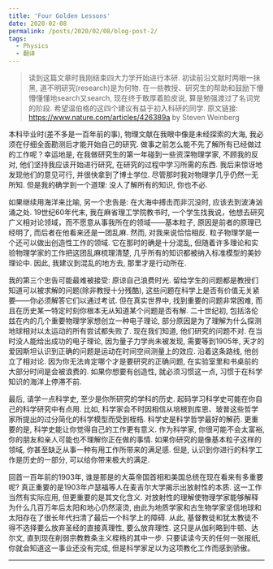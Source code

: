 ```yaml
---
title: 'Four Golden Lessons'
date: 2020-02-08
permalink: /posts/2020/02/08/blog-post-2/
tags:
  - Physics
  - 翻译
---
```


 > 读到这篇文章时我刚结束四大力学开始进行本研. 初读前沿文献时两眼一抹黑, 道不明研究(research)是为何物. 在一些教授、研究生的帮助和鼓励下懵懵懂懂地search又search, 现在终于敢厚着脸皮说, 算是勉强渡过了名词党的阶段. 希望温伯格的这四个建议有益于初入科研的同学. 原文链接: https://www.nature.com/articles/426389a by Steven Weinberg


本科毕业时(差不多是一百年前的事), 物理文献在我眼中像是未经探索的大海, 我必须在仔细全面勘测后才能开始自己的研究. 做事之前怎么能不先了解所有已经做过的工作呢？幸运地是, 在我做研究生的第一年碰到一些资深物理学家, 不顾我的反对, 他们坚持我应该开始进行研究, 在研究的过程中学习所需的东西. 我后来惊讶地发现他们的意见可行, 并很快拿到了博士学位. 尽管那时我对物理学几乎仍然一无所知. 但是我的确学到一个道理: 没人了解所有的知识, 你也不必.

如果继续用海洋来比喻, 另一个忠告是: 在大海中搏击而非沉没时, 应该去到波涛汹涌之处. 19世纪60年代末, 我在麻省理工学院教书时, 一个学生找我说，他想去研究广义相对论领域，而不愿意从事我所在的领域——基本粒子, 原因是前者的原理已经明了, 而后者在他看来还是一团乱麻. 然而, 对我来说恰恰相反. 粒子物理学是一个还可以做出创造性工作的领域. 它在那时的确是十分混乱, 但随着许多理论和实验物理学家的工作把这团乱麻梳理清楚, 几乎所有的知识都被纳入标准模型的美妙理论中. 因此, 我建议到混乱的地方去, 那里才是行动所在.

我的第三个忠告可能最难被接受: 原谅自己浪费时光. 留给学生的问题都是教授们知道可以被求解的问题(除非教授十分残酷), 这些问题在科学上是否有价值无关紧要——你必须解答它们以通过考试. 但在真实世界中, 找到重要的问题非常困难, 而且在历史某一特定时刻你根本无从知道某个问题是否有解. 二十世纪初, 包括洛伦兹在内的几个重要物理学家想创立一种电子理论, 部分原因是为了理解为什么探测地球相对以太运动的所有尝试都失败了. 现在我们知道, 他们研究的问题不对. 在当时没人能给出成功的电子理论, 因为量子力学尚未被发现, 需要等到1905年, 天才的爱因斯坦认识到正确的问题是运动在时间空间测量上的效应. 沿着这条路线, 他创立了相对论. 因为你无法肯定哪个才是要研究的正确问题, 在实验室里和书桌前的大部分时间是会被浪费的. 如果你想要有创造性, 就必须习惯这一点, 习惯于在科学知识的海洋上停滞不前.

最后, 请学一点科学史, 至少是你所研究的学科的历史. 起码学习科学史可能在你自己的科学研究中有点用. 比如, 科学家会不时因相信从培根到库恩、玻普这些哲学家所提出的过分简化的科学模型而受到桎梏. 科学史是科学哲学最好的解药. 更重要的是, 科学史能让你觉得自己的工作更有意义. 作为科学家, 你很可能不会太富裕, 你的朋友和亲人可能也不理解你正在做的事情. 如果你研究的是像基本粒子这样的领域, 你甚至缺乏从事一种有用工作所带来的满足感. 但是, 认识到你进行的科学工作是历史的一部分, 可以给你带来极大的满足.

回首一百年前的1903年, 谁是那是的大英帝国首相和美国总统在现在看来有多重要呢? 真正重要的是1903年卢瑟福等人在麦吉尔大学揭示出放射性的本质. 这一工作当然有实际应用, 但更重要的是其文化含义. 对放射性的理解使物理学家能够解释为什么几百万年后太阳和地心仍然滚烫, 由此为地质学家和古生物学家坚信地球和太阳存在了很长年代扫清了最后一个科学上的障碍. 从此, 基督教徒和犹太教徒不得不选择要么放弃圣经的直接真理性, 要么放弃理性. 这只是从伽利略到牛顿、达尔文, 直到现在削弱宗教教条主义桎梏的其中一步. 只要读读今天的任何一张报纸, 你就会知道这一事业还没有完成, 但是科学家足以为这项教化工作而感到骄傲。

------